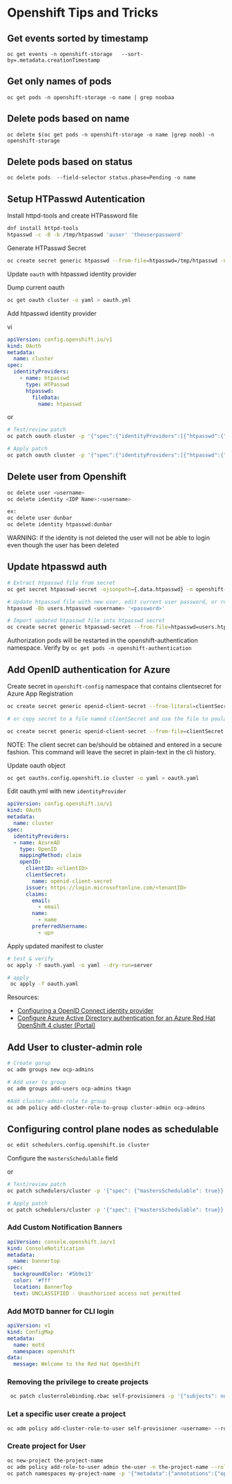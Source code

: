 # Openshift Tips and Tricks

## Get events sorted by timestamp

``` oc get events -n openshift-storage   --sort-by=.metadata.creationTimestamp ```

## Get only names of pods

``` oc get pods -n openshift-storage -o name | grep noobaa ```

## Delete pods based on name

``` oc delete $(oc get pods -n openshift-storage -o name |grep noob) -n openshift-storage ```

## Delete pods based on status
``` oc delete pods  --field-selector status.phase=Pending -o name ```

## Setup HTPasswd Autentication

Install httpd-tools and create HTPassword file

```bash
dnf install httpd-tools
htpasswd -c -B -b /tmp/htpasswd 'auser' 'theuserpassword'
```

Generate HTPasswd Secret

```bash
oc create secret generic htpasswd --from-file=htpasswd=/tmp/htpasswd -n openshift-config
```

Update `oauth` with htpasswd identity provider

Dump current oauth
```bash
oc get oauth cluster -o yaml > oauth.yml
```
Add htpasswd identity provider

vi
```yaml
apiVersion: config.openshift.io/v1
kind: OAuth
metadata:
  name: cluster
spec: 
  identityProviders:
    - name: htpasswd
      type: HTPasswd
      htpasswd:
        fileData:
          name: htpasswd
```
or 

```bash
# Test/review patch
oc patch oauth cluster -p '{"spec":{"identityProviders":[{"htpasswd":{"fileData":{"name":"htpasswd"}},"name":"htpasswd","type":"HTPasswd"}]}}' --type=merge --dry-run=server -o yaml

# Apply patch
oc patch oauth cluster -p '{"spec":{"identityProviders":[{"htpasswd":{"fileData":{"name":"htpasswd"}},"name":"htpasswd","type":"HTPasswd"}]}}' --type=merge

```
## Delete user from Openshift

```bash
oc delete user <username>
oc delete identity <IDP Name>:<username>

ex:
oc delete user dunbar
oc delete identity htpasswd:dunbar   
```

WARNING: If the identity is not deleted the user will not be able to login even though the user has been deleted

## Update htpasswd auth

```bash
# Extract htpasswd file from secret
oc get secret htpasswd-secret -ojsonpath={.data.htpasswd} -n openshift-config | base64 --decode > users.htpasswd

# Update htpasswd file with new user, edit current user password, or remove user
htpasswd -Bb users.htpasswd <username> '<password>'

# Import updated htpasswd file into htpasswd secret
oc create secret generic htpasswd-secret --from-file=htpasswd=users.htpasswd --dry-run=client -o yaml -n openshift-config | oc replace -f -
```

Authorization pods will be restarted in the openshift-authentication namespace.
Verify by `oc get pods -n openshift-authentication`

## Add OpenID authentication for Azure

Create secret in `openshift-config` namespace that contains clientsecret for Azure App Registration

```bash
oc create secret generic openid-client-secret --from-literal=clientSecret=<secret> -n openshift-config

# or copy secret to a file named clientSecret and use the file to poulated the clientSecret key

oc create secret generic openid-client-secret --from-file=clientSecret -n openshift-config
```

NOTE: The client secret can be/should be obtained and entered in a secure fashion. This command will leave the secret
in plain-text in the cli history.

Update oauth object

```bash
oc get oauths.config.openshift.io cluster -o yaml > oauth.yaml
```

Edit oauth.yml with new `identityProvider`

```yaml
apiVersion: config.openshift.io/v1
kind: OAuth
metadata:
  name: cluster
spec:
  identityProviders:
  - name: AzureAD
    type: OpenID
    mappingMethod: claim
    openID:
      clientID: <clientID>
      clientSecret:
        name: openid-client-secret
      issuer: https://login.microsoftonline.com/<tenantID>
      claims:
        email:
          - email
        name:
          - name
        preferredUsername:
          - upn
```

Apply updated manifest to cluster

```bash
# test & verify 
oc apply -f oauth.yaml -o yaml --dry-run=server

# apply
 oc apply -f oauth.yaml
```

Resources:

- [Configuring a OpenID Connect identity provider](https://docs.openshift.com/container-platform/4.7/authentication/identity_providers/configuring-oidc-identity-provider.html)
- [Configure Azure Active Directory authentication for an Azure Red Hat OpenShift 4 cluster (Portal)](https://docs.microsoft.com/en-us/azure/openshift/configure-azure-ad-ui)

## Add User to cluster-admin role

```bash
# Create gorup
oc adm groups new ocp-admins

# Add user to group
oc adm groups add-users ocp-admins tkagn

#Add cluster-admin role to group
oc adm policy add-cluster-role-to-group cluster-admin ocp-admins
```


## Configuring control plane nodes as schedulable

```bash
oc edit schedulers.config.openshift.io cluster 
```
Configure the `mastersSchedulable` field

or 

```bash
# Test/review patch
oc patch schedulers/cluster -p '{"spec": {"mastersSchedulable": true}}' --type=merge --dry-run=server -o yaml

# Apply patch
oc patch schedulers/cluster -p '{"spec": {"mastersSchedulable": true}}' --type=merge
```

### Add Custom Notification Banners

```yaml
apiVersion: console.openshift.io/v1
kind: ConsoleNotification
metadata:
  name: bannertop
spec:
  backgroundColor: '#5b9e13'
  color: '#fff'
  location: BannerTop
  text: UNCLASSIFIED - Unauthorized access not permitted
```

### Add MOTD banner for CLI login

```yaml
apiVersion: v1
kind: ConfigMap
metadata:
  name: motd
  namespace: openshift
data:
  message: Welcome to the Red Hat OpenShift
```


### Removing the privilege to create projects
```bash
 oc patch clusterrolebinding.rbac self-provisioners -p '{"subjects": null}'
```

### Let a specific user create a project
```bash
oc adm policy add-cluster-role-to-user self-provisioner <username> --rolebinding-name='self-provisioners'
```

### Create project for User
```bash
oc new-project the-project-name
oc adm policy add-role-to-user admin the-user -n the-project-name --rolebinding-name='admin'
oc patch namespaces my-project-name -p '{"metadata":{"annotations":{"openshift.io/requester": "the-user"}}}'
```


